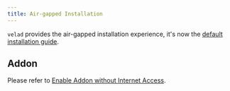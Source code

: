 ```yaml
---
title: Air-gapped Installation
---
```


`velad` provides the air-gapped installation experience, it's now the [default installation guide](../../install#1-install-velad).


## Addon

Please refer to [Enable Addon without Internet Access](./enable-addon-offline.md).